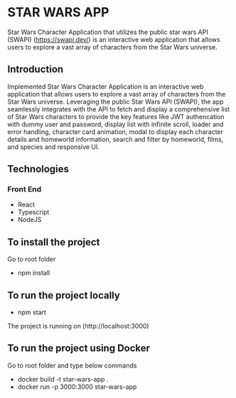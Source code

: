 # STAR WARS APP
Star Wars Character Application that utilizes the public star wars API (SWAPI) (https://swapi.dev/)  is an interactive web application that allows users to explore a vast array of characters from the Star Wars universe.

## Introduction
Implemented Star Wars Character Application is an interactive web application that allows users to explore a vast array of characters from the Star Wars universe. Leveraging the public Star Wars API (SWAPI), the app seamlessly integrates with the API to fetch and display a comprehensive list of Star Wars characters to provide the key features like JWT authencation with dummy user and password, display list with infinite scroll, loader and error handling, character card animation, modal to display each character details and  homeworld information, search and filter by homeworld, films, and species and responsive UI.


## Technologies
### Front End
- React
- Typescript
- NodeJS

## To install the project
Go to root folder 
- npm install

## To run the project locally
- npm start

The project is running on (http://localhost:3000)

## To run the project using Docker
Go to root folder and type below commands
- docker build -t star-wars-app .
- docker run -p 3000:3000 star-wars-app





